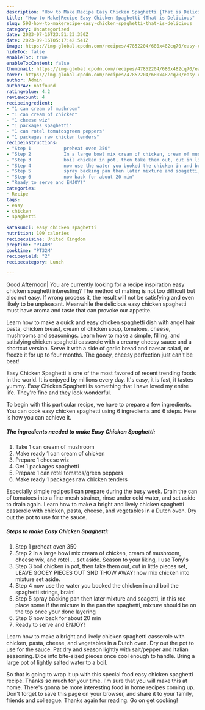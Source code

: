 ```yaml
---
description: "How to Make|Recipe Easy Chicken Spaghetti {That is Delicious"
title: "How to Make|Recipe Easy Chicken Spaghetti {That is Delicious"
slug: 590-how-to-makerecipe-easy-chicken-spaghetti-that-is-delicious
category: Uncategorized
date: 2023-07-16T23:51:23.350Z
date: 2023-09-16T05:17:42.541Z
image: https://img-global.cpcdn.com/recipes/47852204/680x482cq70/easy-chicken-spaghetti-recipe-main-photo.jpg
hideToc: false
enableToc: true
enableTocContent: false
thumbnail: https://img-global.cpcdn.com/recipes/47852204/680x482cq70/easy-chicken-spaghetti-recipe-main-photo.jpg
cover: https://img-global.cpcdn.com/recipes/47852204/680x482cq70/easy-chicken-spaghetti-recipe-main-photo.jpg
author: Admin
authorAv: notfound
ratingvalue: 4.2
reviewcount: 4
recipeingredient:
- "1 can cream of mushroom"
- "1 can cream of chicken"
- "1 cheese wiz"
- "1 packages spaghetti"
- "1 can rotel tomatosgreen peppers"
- "1 packages raw chicken tenders"
recipeinstructions:
- "Step 1            preheat oven 350"
- "Step 2            In a large bowl mix cream of chicken, cream of mushroom, cheese wix, and rotel.....set aside. Season to your liking, I use Tony&#39;s"
- "Step 3            boil chicken in pot, then take them out, cut in little pieces set, LEAVE GOOEY PIECES OUT SND THOW AWAY!  now mix chicken into mixture set aside."
- "Step 4            now use the water you booked the chicken in and boil the spaghetti strings, brain!"
- "Step 5            spray backing pan then later mixture and soagetti, in this roe place some if the mixture in the pan the spaghetti, mixture should be on the top once your done layering"
- "Step 6            now back for about 20 min"
- "Ready to serve and ENJOY!"
categories:
- Recipe
tags:
- easy
- chicken
- spaghetti

katakunci: easy chicken spaghetti 
nutrition: 109 calories
recipecuisine: United Kingdom
preptime: "PT40M"
cooktime: "PT32M"
recipeyield: "2"
recipecategory: Lunch

---
```



Good Afternoon| You are currently looking for a recipe inspiration easy chicken spaghetti interesting? The method of making is not too difficult but also not easy. If wrong process it, the result will not be satisfying and even likely to be unpleasant. Meanwhile the delicious easy chicken spaghetti must have aroma and taste that can provoke our appetite.





Learn how to make a quick and easy chicken spaghetti dish with angel hair pasta, chicken breast, cream of chicken soup, tomatoes, cheese, mushrooms and seasonings. Learn how to make a simple, filling, and satisfying chicken spaghetti casserole with a creamy cheesy sauce and a shortcut version. Serve it with a side of garlic bread and caesar salad, or freeze it for up to four months. The gooey, cheesy perfection just can&#39;t be beat!

Easy Chicken Spaghetti is one of the most favored of recent trending foods in the world. It is enjoyed by millions every day. It's easy, it is fast, it tastes yummy. Easy Chicken Spaghetti is something that I have loved my entire life. They're fine and they look wonderful.


To begin with this particular recipe, we have to prepare a few ingredients. You can cook easy chicken spaghetti using 6 ingredients and 6 steps. Here is how you can achieve it.

<!--inarticleads1-->

##### The ingredients needed to make Easy Chicken Spaghetti:

1. Take 1 can cream of mushroom
1. Make ready 1 can cream of chicken
1. Prepare 1 cheese wiz
1. Get 1 packages spaghetti
1. Prepare 1 can rotel tomatos/green peppers
1. Make ready 1 packages raw chicken tenders


Especially simple recipes I can prepare during the busy week. Drain the can of tomatoes into a fine-mesh strainer, rinse under cold water, and set aside to drain again. Learn how to make a bright and lively chicken spaghetti casserole with chicken, pasta, cheese, and vegetables in a Dutch oven. Dry out the pot to use for the sauce. 

<!--inarticleads2-->

##### Steps to make Easy Chicken Spaghetti:

1. Step 1            preheat oven 350
1. Step 2            In a large bowl mix cream of chicken, cream of mushroom, cheese wix, and rotel.....set aside. Season to your liking, I use Tony&#39;s
1. Step 3            boil chicken in pot, then take them out, cut in little pieces set, LEAVE GOOEY PIECES OUT SND THOW AWAY!  now mix chicken into mixture set aside.
1. Step 4            now use the water you booked the chicken in and boil the spaghetti strings, brain!
1. Step 5            spray backing pan then later mixture and soagetti, in this roe place some if the mixture in the pan the spaghetti, mixture should be on the top once your done layering
1. Step 6            now back for about 20 min
1. Ready to serve and ENJOY!

Learn how to make a bright and lively chicken spaghetti casserole with chicken, pasta, cheese, and vegetables in a Dutch oven. Dry out the pot to use for the sauce. Pat dry and season lightly with salt/pepper and Italian seasoning. Dice into bite-sized pieces once cool enough to handle. Bring a large pot of lightly salted water to a boil. 

So that is going to wrap it up with this special food easy chicken spaghetti recipe. Thanks so much for your time. I'm sure that you will make this at home. There's gonna be more interesting food in home recipes coming up. Don't forget to save this page on your browser, and share it to your family, friends and colleague. Thanks again for reading. Go on get cooking!
